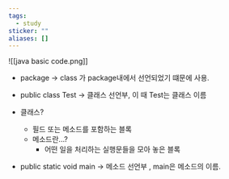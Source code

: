 ```yaml
---
tags:
  - study
sticker: ""
aliases: []
---
```

![[java basic code.png]]
- package -> class 가 package내에서 선언되었기 떄문에 사용.
- public class Test -> 클래스 선언부, 이 때 Test는 클래스 이름
- 클래스?
	- 필드 또는 메소드를 포함하는 블록
	- 메소드란...?
		- 어떤 일을 처리하는 실행문들을 모아 놓은 블록


- public static void main -> 메소드 선언부 ,  main은 메소드의 이름.